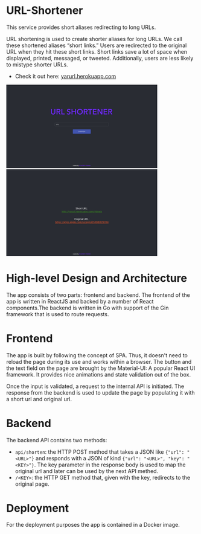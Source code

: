 # URL-Shortener

This service provides short aliases redirecting to long URLs.

URL shortening is used to create shorter aliases for long URLs. We call these shortened aliases “short links.” Users are redirected to the original URL when they hit these short links. Short links save a lot of space when displayed, printed, messaged, or tweeted. Additionally, users are less likely to mistype shorter URLs.

* Check it out here: [yarurl.herokuapp.com](yarurl.herokuapp.com)

<img src="./static/main.png" width=400/>
<img src="./static/response.png" width=400/>

# High-level Design and Architecture

The app consists of two parts: frontend and backend. The frontend of the app is written in ReactJS and backed by a number of React components.The backend is written in Go with support of the Gin framework that is used to route requests.

# Frontend

The app is built by following the concept of SPA. Thus, it doesn't need to reload the page during its use and works within a browser. The button and the text field on the page are brought by the Material-UI: A popular React UI framework. It provides nice animations and state validation out of the box.


Once the input is validated, a request to the internal API is initiated. The response from the backend is used to update the page by populating it with a short url and original url.

# Backend

The backend API contains two methods:

* `api/shorten`: the HTTP POST method that takes a JSON like `{"url": "<URL>"}` and responds with a JSON of kind `{"url": "<URL>", "key": "<KEY>"}`. The key parameter in the response body is used to map the original url and later can be used by the next API methed.
* `/<KEY>`: the HTTP GET method that, given with the key, redirects to the original page.

# Deployment

For the deployment purposes the app is contained in a Docker image.